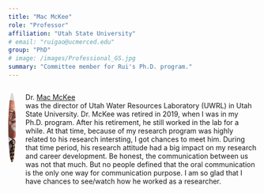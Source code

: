```yaml
---
title: "Mac McKee"
role: "Professor"
affiliation: "Utah State University"
# email: "ruigao@ucmerced.edu"
group: "PhD"
# image: /images/Professional_GS.jpg
summary: "Committee member for Rui's Ph.D. program."
---
```


<div style="display: flex; align-items: flex-start; gap: 20px; margin-bottom: 20px;">

  <img src="/images/mac-mckee.jpg" alt="Alfonso Torres"
       style="width: 140px; height: 140px; object-fit: cover; border-radius: 50%; flex-shrink: 0;">

  <div>
    <p>Dr. <a href="https://uwrl.usu.edu/news/main-feed/2019/mac-retires" target="_blank">Mac McKee</a><br>was the director of Utah Water Resources Laboratory (UWRL) in Utah State University. Dr. McKee was retired in 2019, when I was in my Ph.D. program. After his retirement, he still worked in the lab for a while. At that time, because of my research program was highly related to his research intersting, I got chances to meet him. During that time period, his research attitude had a big impact on my research and career development. Be honest, the communication between us was not that much. But no people defined that the oral communication is the only one way for communication purpose. I am so glad that I have chances to see/watch how he worked as a researcher.</p>
  </div>

</div>